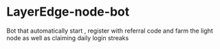 # LayerEdge-node-bot
Bot that automatically start , register with referral code and farm the light node as well as claiming daily login streaks
